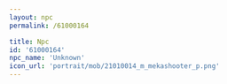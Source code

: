 ```yaml
---
layout: npc
permalink: /61000164

title: Npc
id: '61000164'
npc_name: 'Unknown'
icon_url: 'portrait/mob/21010014_m_mekashooter_p.png'
---
```

